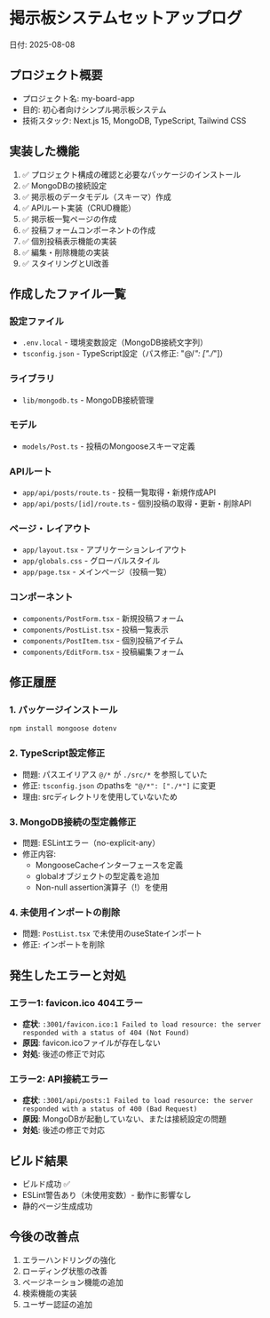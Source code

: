 # 掲示板システムセットアップログ
日付: 2025-08-08

## プロジェクト概要
- プロジェクト名: my-board-app
- 目的: 初心者向けシンプル掲示板システム
- 技術スタック: Next.js 15, MongoDB, TypeScript, Tailwind CSS

## 実装した機能
1. ✅ プロジェクト構成の確認と必要なパッケージのインストール
2. ✅ MongoDBの接続設定
3. ✅ 掲示板のデータモデル（スキーマ）作成
4. ✅ APIルート実装（CRUD機能）
5. ✅ 掲示板一覧ページの作成
6. ✅ 投稿フォームコンポーネントの作成
7. ✅ 個別投稿表示機能の実装
8. ✅ 編集・削除機能の実装
9. ✅ スタイリングとUI改善

## 作成したファイル一覧

### 設定ファイル
- `.env.local` - 環境変数設定（MongoDB接続文字列）
- `tsconfig.json` - TypeScript設定（パス修正: "@/*": ["./*"]）

### ライブラリ
- `lib/mongodb.ts` - MongoDB接続管理

### モデル
- `models/Post.ts` - 投稿のMongooseスキーマ定義

### APIルート
- `app/api/posts/route.ts` - 投稿一覧取得・新規作成API
- `app/api/posts/[id]/route.ts` - 個別投稿の取得・更新・削除API

### ページ・レイアウト
- `app/layout.tsx` - アプリケーションレイアウト
- `app/globals.css` - グローバルスタイル
- `app/page.tsx` - メインページ（投稿一覧）

### コンポーネント
- `components/PostForm.tsx` - 新規投稿フォーム
- `components/PostList.tsx` - 投稿一覧表示
- `components/PostItem.tsx` - 個別投稿アイテム
- `components/EditForm.tsx` - 投稿編集フォーム

## 修正履歴

### 1. パッケージインストール
```bash
npm install mongoose dotenv
```

### 2. TypeScript設定修正
- 問題: パスエイリアス `@/*` が `./src/*` を参照していた
- 修正: `tsconfig.json` のpathsを `"@/*": ["./*"]` に変更
- 理由: srcディレクトリを使用していないため

### 3. MongoDB接続の型定義修正
- 問題: ESLintエラー（no-explicit-any）
- 修正内容:
  - MongooseCacheインターフェースを定義
  - globalオブジェクトの型定義を追加
  - Non-null assertion演算子（!）を使用

### 4. 未使用インポートの削除
- 問題: `PostList.tsx` で未使用のuseStateインポート
- 修正: インポートを削除

## 発生したエラーと対処

### エラー1: favicon.ico 404エラー
- **症状**: `:3001/favicon.ico:1 Failed to load resource: the server responded with a status of 404 (Not Found)`
- **原因**: favicon.icoファイルが存在しない
- **対処**: 後述の修正で対応

### エラー2: API接続エラー
- **症状**: `:3001/api/posts:1 Failed to load resource: the server responded with a status of 400 (Bad Request)`
- **原因**: MongoDBが起動していない、または接続設定の問題
- **対処**: 後述の修正で対応

## ビルド結果
- ビルド成功 ✅
- ESLint警告あり（未使用変数）- 動作に影響なし
- 静的ページ生成成功

## 今後の改善点
1. エラーハンドリングの強化
2. ローディング状態の改善
3. ページネーション機能の追加
4. 検索機能の実装
5. ユーザー認証の追加